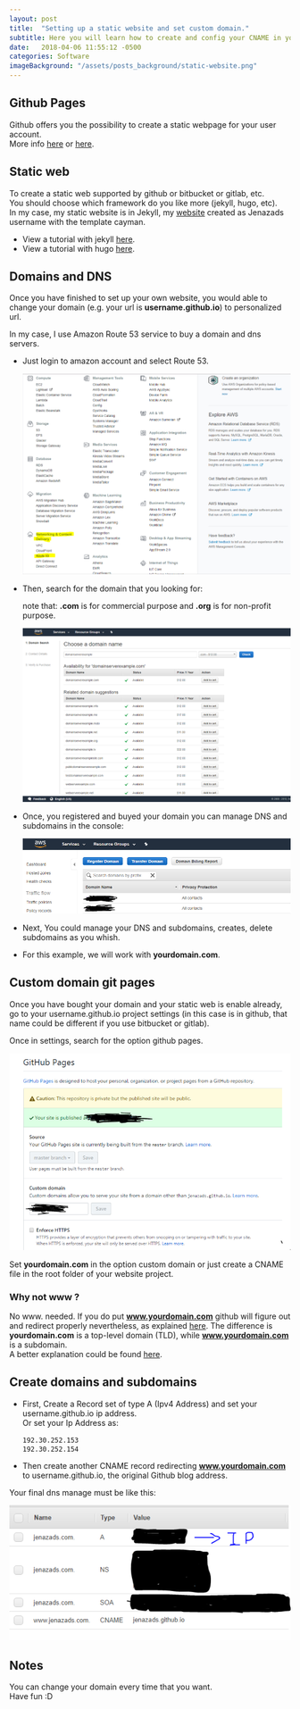 ```yaml
---
layout: post
title:  "Setting up a static website and set custom domain."
subtitle: Here you will learn how to create and config your CNAME in your github page.
date:   2018-04-06 11:55:12 -0500
categories: Software
imageBackground: "/assets/posts_background/static-website.png"
---
```

## Github Pages

Github offers you the possibility to create a static webpage for your user account.  
More info [here](https://guides.github.com/features/pages/) or [here](https://pages.github.com/).

## Static web

To create a static web supported by github or bitbucket or gitlab, etc.  
You should choose which framework do you like more (jekyll, hugo, etc).  
In my case, my static website is in Jekyll, my [website](http://www.jenazads.com) created as Jenazads username with the template cayman.

* View a tutorial with jekyll [here](/webservices/Jekyll-a-setting-up-guide).  
* View a tutorial with hugo [here](/webservices/Hugo-a-setting-up-guide).  

## Domains and DNS

Once you have finished to set up your own website, you would able to change your domain (e.g. your url is **username.github.io**) to personalized url.

In my case, I use Amazon Route 53 service to buy a domain and dns servers.

* Just login to amazon account and select Route 53.

  ![aws-services](/assets/internet_services/AWS/aws-services.png)

* Then, search for the domain that you looking for:

  note that: **.com** is for commercial purpose and **.org** is for non-profit purpose.

  ![aws-route](/assets/internet_services/AWS/aws-route-domainSearch.png)

* Once, you registered and buyed your domain you can manage DNS and subdomains in the console:

  ![aws-domains](/assets/internet_services/AWS/aws-domains.png)

* Next, You could manage your DNS and subdomains, creates, delete subdomains as you whish.

* For this example, we will work with **yourdomain.com**.

## Custom domain git pages

Once you have bought your domain and your static web is enable already, go to your username.github.io project settings (in this case is in github, that name could be different if you use bitbucket or gitlab).

Once in settings, search for the option github pages.

  ![github-pages-domain](/assets/systemVersionSoftware/Git/repo_custom_domain_github.png)

Set **yourdomain.com** in the option custom domain or just create a CNAME file in the root folder of your website project.

### Why not www ?

No www. needed. If you do put **www.yourdomain.com** github will figure out and redirect properly nevertheless, as explained [here](https://help.github.com/articles/using-a-custom-domain-with-github-pages/). The difference is **yourdomain.com** is a top-level domain (TLD), while **www.yourdomain.com** is a subdomain.  
A better explanation could be found [here](https://help.github.com/articles/setting-up-an-apex-domain/).

## Create domains and subdomains

* First, Create a Record set of type A (Ipv4 Address) and set your username.github.io ip address.  
  Or set your Ip Address as:
  
      192.30.252.153
      192.30.252.154
  
* Then create another CNAME record redirecting **www.yourdomain.com** to username.github.io, the original Github blog address.

Your final dns manage must be like this:

![dns-domains](/assets/internet_services/AWS/aws-dns-record-manage.png)

## Notes

You can change your domain every time that you want.  
Have fun :D
